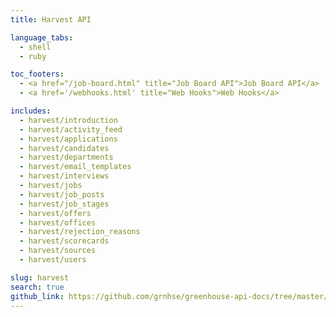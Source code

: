 ```yaml
---
title: Harvest API

language_tabs:
  - shell
  - ruby

toc_footers:
  - <a href="/job-board.html" title="Job Board API">Job Board API</a>
  - <a href='/webhooks.html' title="Web Hooks">Web Hooks</a>

includes:
  - harvest/introduction
  - harvest/activity_feed
  - harvest/applications
  - harvest/candidates
  - harvest/departments
  - harvest/email_templates
  - harvest/interviews
  - harvest/jobs
  - harvest/job_posts
  - harvest/job_stages
  - harvest/offers
  - harvest/offices
  - harvest/rejection_reasons
  - harvest/scorecards
  - harvest/sources
  - harvest/users

slug: harvest
search: true
github_link: https://github.com/grnhse/greenhouse-api-docs/tree/master/source/includes/harvest
---
```

